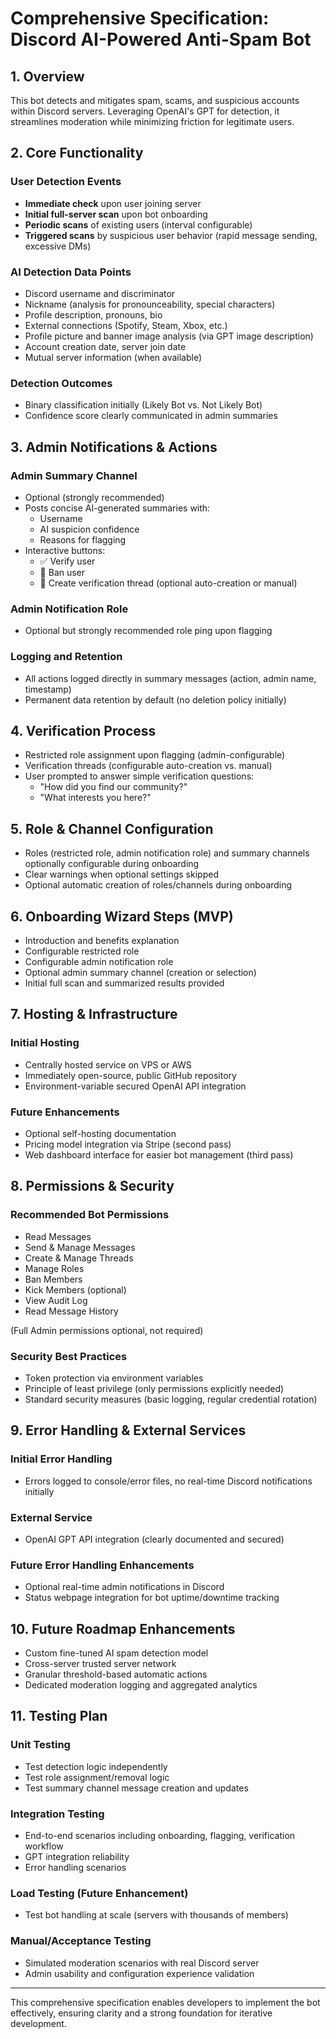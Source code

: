 # Comprehensive Specification: Discord AI-Powered Anti-Spam Bot

## 1. Overview

This bot detects and mitigates spam, scams, and suspicious accounts within Discord servers. Leveraging OpenAI's GPT for detection, it streamlines moderation while minimizing friction for legitimate users.

## 2. Core Functionality

### User Detection Events

- **Immediate check** upon user joining server
- **Initial full-server scan** upon bot onboarding
- **Periodic scans** of existing users (interval configurable)
- **Triggered scans** by suspicious user behavior (rapid message sending, excessive DMs)

### AI Detection Data Points

- Discord username and discriminator
- Nickname (analysis for pronounceability, special characters)
- Profile description, pronouns, bio
- External connections (Spotify, Steam, Xbox, etc.)
- Profile picture and banner image analysis (via GPT image description)
- Account creation date, server join date
- Mutual server information (when available)

### Detection Outcomes

- Binary classification initially (Likely Bot vs. Not Likely Bot)
- Confidence score clearly communicated in admin summaries

## 3. Admin Notifications & Actions

### Admin Summary Channel

- Optional (strongly recommended)
- Posts concise AI-generated summaries with:
  - Username
  - AI suspicion confidence
  - Reasons for flagging
- Interactive buttons:
  - ✅ Verify user
  - 🚫 Ban user
  - 🧵 Create verification thread (optional auto-creation or manual)

### Admin Notification Role

- Optional but strongly recommended role ping upon flagging

### Logging and Retention

- All actions logged directly in summary messages (action, admin name, timestamp)
- Permanent data retention by default (no deletion policy initially)

## 4. Verification Process

- Restricted role assignment upon flagging (admin-configurable)
- Verification threads (configurable auto-creation vs. manual)
- User prompted to answer simple verification questions:
  - "How did you find our community?"
  - "What interests you here?"

## 5. Role & Channel Configuration

- Roles (restricted role, admin notification role) and summary channels optionally configurable during onboarding
- Clear warnings when optional settings skipped
- Optional automatic creation of roles/channels during onboarding

## 6. Onboarding Wizard Steps (MVP)

- Introduction and benefits explanation
- Configurable restricted role
- Configurable admin notification role
- Optional admin summary channel (creation or selection)
- Initial full scan and summarized results provided

## 7. Hosting & Infrastructure

### Initial Hosting

- Centrally hosted service on VPS or AWS
- Immediately open-source, public GitHub repository
- Environment-variable secured OpenAI API integration

### Future Enhancements

- Optional self-hosting documentation
- Pricing model integration via Stripe (second pass)
- Web dashboard interface for easier bot management (third pass)

## 8. Permissions & Security

### Recommended Bot Permissions

- Read Messages
- Send & Manage Messages
- Create & Manage Threads
- Manage Roles
- Ban Members
- Kick Members (optional)
- View Audit Log
- Read Message History

(Full Admin permissions optional, not required)

### Security Best Practices

- Token protection via environment variables
- Principle of least privilege (only permissions explicitly needed)
- Standard security measures (basic logging, regular credential rotation)

## 9. Error Handling & External Services

### Initial Error Handling

- Errors logged to console/error files, no real-time Discord notifications initially

### External Service

- OpenAI GPT API integration (clearly documented and secured)

### Future Error Handling Enhancements

- Optional real-time admin notifications in Discord
- Status webpage integration for bot uptime/downtime tracking

## 10. Future Roadmap Enhancements

- Custom fine-tuned AI spam detection model
- Cross-server trusted server network
- Granular threshold-based automatic actions
- Dedicated moderation logging and aggregated analytics

## 11. Testing Plan

### Unit Testing

- Test detection logic independently
- Test role assignment/removal logic
- Test summary channel message creation and updates

### Integration Testing

- End-to-end scenarios including onboarding, flagging, verification workflow
- GPT integration reliability
- Error handling scenarios

### Load Testing (Future Enhancement)

- Test bot handling at scale (servers with thousands of members)

### Manual/Acceptance Testing

- Simulated moderation scenarios with real Discord server
- Admin usability and configuration experience validation

---

This comprehensive specification enables developers to implement the bot effectively, ensuring clarity and a strong foundation for iterative development.
